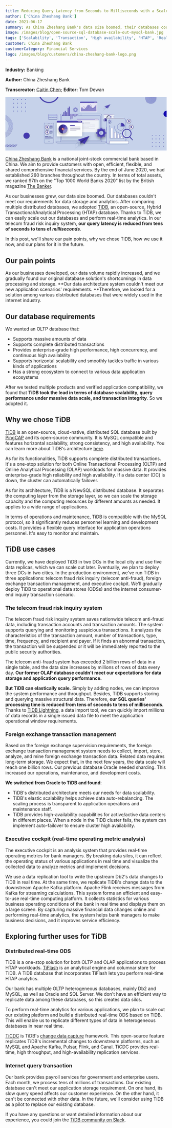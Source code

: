 ```yaml
---
title: Reducing Query Latency from Seconds to Milliseconds with a Scale-Out Database
author: ['China Zheshang Bank']
date: 2021-06-17
summary: As China Zheshang Bank's data size boomed, their databases couldn't meet their requirements for data storage and analytics. They switched to TiDB to scale out their databases and perform real-time analytics.
image: /images/blog/open-source-sql-database-scale-out-mysql-bank.jpg
tags: ['Scalability', 'Transaction', 'High availability', 'HTAP', 'Real-time analytics']
customer: China Zheshang Bank
customerCategory: Financial Services
logo: /images/blog/customers/china-zheshang-bank-logo.png
---
```


**Industry:** Banking

**Author:** China Zheshang Bank

**Transcreator:** [Caitin Chen](https://github.com/CaitinChen); **Editor:** Tom Dewan

![An open source SQL database for MySQL horizontal scaling](media/open-source-sql-database-scale-out-mysql-bank.jpg)

[China Zheshang Bank](https://en.wikipedia.org/wiki/China_Zheshang_Bank) is a national joint-stock commercial bank based in China. We aim to provide customers with open, efficient, flexible, and shared comprehensive financial services. By the end of June 2020, we had established 260 branches throughout the country. In terms of total assets, we ranked 97th on the "Top 1000 World Banks 2020" list by the British magazine [The Banker](https://en.wikipedia.org/wiki/The_Banker).

As our businesses grew, our data size boomed. Our databases couldn't meet our requirements for data storage and analytics. After comparing multiple distributed databases, we adopted [TiDB](https://docs.pingcap.com/tidb/stable/overview), an open-source, Hybrid Transactional/Analytical Processing (HTAP) database. Thanks to TiDB, we can easily scale out our databases and perform real-time analytics. In our telecom fraud risk inquiry system, **our query latency is reduced from tens of seconds to tens of _milliseconds_**. 

In this post, we'll share our pain points, why we chose TiDB, how we use it now, and our plans for it in the future.

## Our pain points

As our businesses developed, our data volume rapidly increased, and we gradually found our original database solution's shortcomings in data processing and storage. **Our data architecture system couldn't meet our new application scenarios' requirements. **Therefore, we looked for a solution among various distributed databases that were widely used in the internet industry.

## Our database requirements

We wanted an OLTP database that:

* Supports massive amounts of data
* Supports complete distributed transactions
* Provides enterprise-grade high performance, high concurrency, and continuous high availability
* Supports horizontal scalability and smoothly tackles traffic in various kinds of applications
* Has a strong ecosystem to connect to various data application ecosystems

After we tested multiple products and verified application compatibility, we found that **TiDB took the lead in terms of database scalability, query performance under massive data scale, and transaction integrity**. So we adopted it.

## Why we chose TiDB

[TiDB](https://docs.pingcap.com/tidb/stable/overview) is an open-source, cloud-native, distributed SQL database built by [PingCAP](https://pingcap.com/) and its open-source community. It is MySQL compatible and features horizontal scalability, strong consistency, and high availability. You can learn more about TiDB's architecture [here](https://docs.pingcap.com/tidb/v4.0/architecture).

As for its functionalities, TiDB supports complete distributed transactions. It's a one-stop solution for both Online Transactional Processing (OLTP) and Online Analytical Processing (OLAP) workloads for massive data. It provides enterprise-grade high reliability and high availability. If a data center (DC) is down, the cluster can automatically failover.

As for its architecture, TiDB is a NewSQL distributed database. It separates the computing layer from the storage layer, so we can scale the storage capacity and the computing resources by different amounts as needed. It applies to a wide range of applications.

In terms of operations and maintenance, TiDB is compatible with the MySQL protocol, so it significantly reduces personnel learning and development costs. It provides a flexible query interface for application operations personnel. It's easy to monitor and maintain.

## TiDB use cases

Currently, we have deployed TiDB in two DCs in the local city and use five data replicas, which we can scale out later. Eventually, we plan to deploy three DCs in two cities. In the production environment, we've run TiDB in three applications: telecom fraud risk inquiry (telecom anti-fraud), foreign exchange transaction management, and executive cockpit. We'll gradually deploy TiDB to operational data stores (ODSs) and the internet consumer-end inquiry transaction scenario.

### The telecom fraud risk inquiry system

The telecom fraud risk inquiry system saves nationwide telecom anti-fraud data, including transaction accounts and transaction amounts. The system supports querying and monitoring suspicious transactions. It analyzes the characteristics of the transaction amount, number of transactions, type, time, frequency, and recipient and payer. If it finds an abnormal transaction, the transaction will be suspended or it will be immediately reported to the public security authorities.

The telecom anti-fraud system has exceeded 2 billion rows of data in a single table, and the data size increases by millions of rows of data every day. **Our former OLAP database couldn't meet our expectations for data storage and application query performance.** 

**But TiDB can elastically scale.** Simply by adding nodes, we can improve the system performance and throughput. Besides, TiDB supports storing and querying massive structural data. Therefore, **our SQL queries' processing time is reduced from tens of seconds to tens of milliseconds**. Thanks to [TiDB Lightning](https://docs.pingcap.com/tidb/stable/tidb-lightning-overview/), a data import tool, we can quickly import millions of data records in a single issued data file to meet the application operational window requirements.

### Foreign exchange transaction management

Based on the foreign exchange supervision requirements, the foreign exchange transaction management system needs to collect, import, store, analyze, and mine foreign exchange transaction data. Related data requires long-term storage. We expect that, in the next few years, the data scale will reach one billion rows. Our previous database Oracle needed sharding. This increased our operations, maintenance, and development costs.

**We switched from Oracle to TiDB and found**: 

* TiDB's distributed architecture meets our needs for data scalability.
* TiDB's elastic scalability helps achieve data auto-rebalancing. The scaling process is transparent to application operations and maintenance staff.
* TiDB provides high-availability capabilities for active/active data centers in different places. When a node in the TiDB cluster fails, the system can implement auto-failover to ensure cluster high availability.

### Executive cockpit (real-time operating metric analysis)

The executive cockpit is an analysis system that provides real-time operating metrics for bank managers. By breaking data silos, it can reflect the operating status of various applications in real time and visualize the collected data to analyze metrics and implement decisions.

We use a data replication tool to write the upstream Db2's data changes to TiDB in real time. At the same time, we replicate TiDB's change data to the downstream Apache Kafka platform. Apache Flink receives messages from Kafka for streaming calculations. This system forms an efficient and easy-to-use real-time computing platform. It collects statistics for various business operating conditions of the bank in real time and displays them on a large screen. By capturing massive financial data changes online and performing real-time analytics, the system helps bank managers to make business decisions, and it improves service efficiency.

## Exploring further uses for TiDB

### Distributed real-time ODS

TiDB is a one-stop solution for both OLTP and OLAP applications to process HTAP workloads. [TiFlash](https://docs.pingcap.com/tidb/v4.0/tiflash-overview) is an analytical engine and columnar store for TiDB. A TiDB database that incorporates TiFlash lets you perform real-time HTAP analytics.

Our bank has multiple OLTP heterogeneous databases, mainly Db2 and MySQL, as well as Oracle and SQL Server. We don't have an efficient way to replicate data among these databases, so this creates data silos.

To perform real-time analytics for various applications, we plan to scale out our existing platform and build a distributed real-time ODS based on TiDB. This will enable us to replicate different types of data in heterogeneous databases in near real time.

[TiCDC](https://pingcap.com/docs/dev/ticdc/ticdc-overview/) is TiDB's [change data capture](https://en.wikipedia.org/wiki/Change_data_capture) framework. This open-source feature replicates TiDB's incremental changes to downstream platforms, such as MySQL and Apache Kafka, Pulsar, Flink, and Canal. TiCDC provides real-time, high throughput, and high-availability replication services.

### Internet query transaction

Our bank provides payroll services for government and enterprise users. Each month, we process tens of millions of transactions. Our existing database can't meet our application storage requirement. On one hand, its slow query speed affects our customer experience. On the other hand, it can't be connected with other data. In the future, we'll consider using TiDB as a pilot to replace our existing database.

If you have any questions or want detailed information about our experience, you could join the [TiDB community on Slack](https://slack.tidb.io/invite?team=tidb-community&channel=everyone&ref=pingcap-blog).
